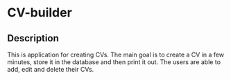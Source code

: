 # CV-builder

## Description

This is application for creating CVs. The main goal is to create a CV in a few minutes, store it in the database and then print it out. The users are able to add, edit and delete their CVs.





